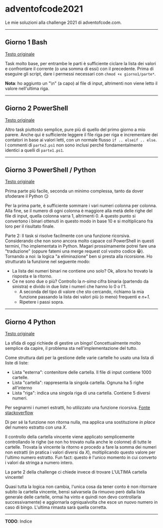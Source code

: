 # adventofcode2021
Le mie soluzioni alla challenge 2021 di adventofcode.com.

---

## Giorno 1 Bash
[Testo originale](https://adventofcode.com/2021/day/1)

Task molto base, per entrambe le parti è sufficiente ciclare la lista dei valori e confrontare il corrente (o una somma di essi) con il precedente. Prima di eseguire gli script, dare i permessi necessari con `chmod +x giorno1/parte*`.

**Nota**: ho aggiunto un "\n" (a capo) al file di input, altrimenti non viene letto il valore nell'ultima riga.

---

## Giorno 2 PowerShell
[Testo originale](https://adventofcode.com/2021/day/2)

Altro task piuttosto semplice, pure più di quello del primo giorno a mio parere. Anche qui è sufficiente leggere il file riga per riga e incrementare dei contatori in base ai valori letti, con un normale flusso `if .. elseif .. else`. I commenti di `parte2.ps1` non sono inclusi perché fondamentalmente identici a quelli di `parte1.ps1`.

---

## Giorno 3 PowerShell / Python
[Testo originale](https://adventofcode.com/2021/day/3)

Prima parte più facile, seconda un minimo complessa, tanto da dover sfoderare il Python :smirk:

Per la prima parte, è sufficiente sommare i vari numeri colonna per colonna. Alla fine, se il numero di ogni colonna è maggiore alla metà delle righe del file di input, quella colonna varra 1, altrimenti 0. A questo punto si convertono i binari ottenuti in questo modo in base 10 e si moltiplicano fra loro per il risultato finale.

Parte 2: Il task si risolve facilmente con una funzione ricorsiva. Considerando che non sono ancora molto capace col PowerShell in questi termini, l'ho implementata in Python. Magari prossimamente potrei fare una "traduzione" (oppure fatemi una merge request col vostro codice :grin:).
Tornando a noi: la logica "a eliminazione" ben si presta alla ricorsione. Ho strutturato la funzione nel seguente modo:
- La lista dei numeri binari ne contiene uno solo? Ok, allora ho trovato la risposta e la ritorno.
- Ce ne sono due o più? Controllo la *n-sima* cifra binaria (partendo da sinistra) e divido in due liste i numeri che hanno lo 0 o l'1.
    - A seconda del tipo di valore che sto cercando, richiamo la mia funzione passando la lista dei valori più (o meno) frequenti e *n+1*.
    - Ripetere i passi sopra.
---

## Giorno 4 Python
[Testo originale](https://adventofcode.com/2021/day/3)

La sfida di oggi richiede di gestire un bingo! Concettualmente molto semplice da capire, il problema sta nell'implementazione del tutto.

Come struttura dati per la gestione delle varie cartelle ho usato una lista di liste di liste:
- Lista "esterna": contenitore delle cartella. Il file di input contiene 1000 cartelle.
- Lista "cartella": rappresenta la singola cartella. Ognuna ha 5 righe all'interno
- Lista "riga": indica una singola riga di una cartella. Contiene 5 diversi numeri.

Per segnarmi i numeri estratti, ho utilizzato una funzione ricorsiva. [Fonte stackoverflow](https://stackoverflow.com/a/24516475/9851915)

Di per sé la funzione non ritorna nulla, ma applica una sostituzione *in place* del numero estratto con una *X*.

Il controllo della cartella vincente viene applicato semplicemente controllando le righe (se non ho trovato nulla anche le colonne) di tutte le cartelle. Trovata la vincente la ritorno e procedo a fare la somma dei numeri non estratti (in pratica i valori diversi da *X*), moltiplicando questo valore per l'ultimo numero estratto. Fun fact: questo è l'unico momento in cui converto i valori da stringa a numero intero.

La parte 2 della challenge ci chiede invece di trovare L'ULTIMA cartella vincente!

Quasi tutta la logica non cambia, l'unica cosa da tener conto è non ritornare subito la cartella vincente, bensì salvarsela (la rimuovo però dalla lista generale delle cartelle, ormai ha vinto e quindi non devo controllarla successivamente) e aggiornarla ogniqualvolta che esce un nuovo numero in caso di bingo. L'ultima rimasta sarà quella corretta.

---

**TODO**: Indice